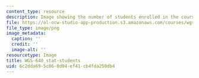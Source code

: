 ```yaml
---
content_type: resource
description: Image showing the number of students enrolled in the course.
file: https://ol-ocw-studio-app-production.s3.amazonaws.com/courses/wgs-640-gender-race-and-the-construction-of-the-american-west-fall-2014/6c2dda695c060d04ef41cb4fda250db4_WGS-640_stat-students.png
file_type: image/png
image_metadata:
  caption: ''
  credit: ''
  image-alt: ''
resourcetype: Image
title: WGS-640_stat-students
uid: 6c2dda69-5c06-0d04-ef41-cb4fda250db4
---
```

